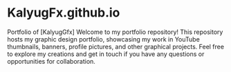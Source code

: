 # KalyugFx.github.io
Portfolio of [KalyugGfx]  Welcome to my portfolio repository! This repository hosts my graphic design portfolio, showcasing my work in YouTube thumbnails, banners, profile pictures, and other graphical projects. Feel free to explore my creations and get in touch if you have any questions or opportunities for collaboration.
